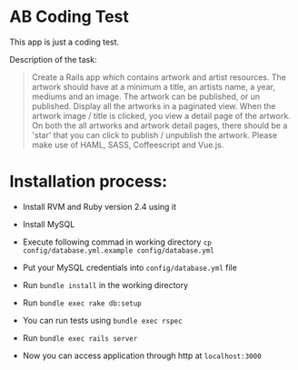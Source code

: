 # AB Coding Test

This app is just a coding test.

Description of the task:
> Create a Rails app which contains artwork and artist resources.
> The artwork should have at a minimum a title, an artists name, a year, mediums and an image.
> The artwork can be published, or un published.
> Display all the artworks in a paginated view.  When the artwork image / title is clicked, you view a detail page of the artwork.
> On both the all artworks and artwork detail pages, there should be a 'star' that you can click to publish / unpublish the artwork.
> Please make use of HAML, SASS, Coffeescript and Vue.js.


# Installation process:

* Install RVM and Ruby version 2.4 using it

* Install MySQL

* Execute following commad in working directory `cp config/database.yml.example config/database.yml`

* Put your MySQL credentials into `config/database.yml` file

* Run `bundle install` in the working directory

* Run `bundle exec rake db:setup`

* You can run tests using `bundle exec rspec`

* Run `bundle exec rails server`

* Now you can access application through http at `localhost:3000`
